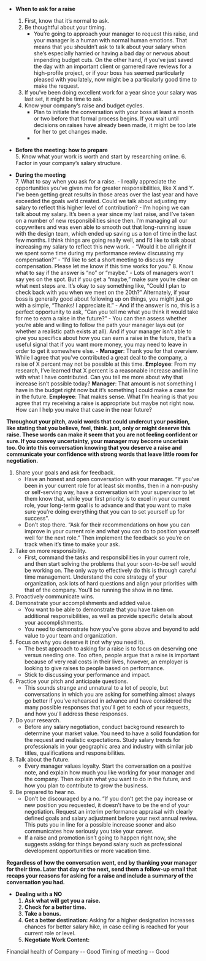 - **When to ask for a raise**
    1. First, know that it’s normal to ask.
    2. Be thoughtful about your timing.
        - You’re going to approach your manager to request this raise, and your manager is a human with normal human emotions. That means that you shouldn’t ask to talk about your salary when she’s especially harried or having a bad day or nervous about impending budget cuts. On the other hand, if you’ve just saved the day with an important client or garnered rave reviews for a high-profile project, or if your boss has seemed particularly pleased with you lately, now might be a particularly good time to make the request.
    3. If you’ve been doing excellent work for a year since your salary was last set, it might be time to ask.
    4. Know your company’s raise and budget cycles.
        - Plan to initiate the conversation with your boss at least a month or two before that formal process begins. If you wait until decisions on raises have already been made, it might be too late for her to get changes made.
        -     
- **Before the meeting: how to prepare**        
    5. Know what your work is worth and start by researching online.
    6. Factor in your company’s salary structure.
    
- **During the meeting**    
    7. What to say when you ask for a raise.
        - I really appreciate the opportunities you’ve given me for greater responsibilities, like X and Y. I’ve been getting great results in those areas over the last year and have exceeded the goals we’d created. Could we talk about adjusting my salary to reflect this higher level of contribution?
        - I’m hoping we can talk about my salary. It’s been a year since my last raise, and I’ve taken on a number of new responsibilities since then. I’m managing all our copywriters and was even able to smooth out that long-running issue with the design team, which ended up saving us a ton of time in the last few months. I think things are going really well, and I’d like to talk about increasing my salary to reflect this new work.
        - “Would it be all right if we spent some time during my performance review discussing my compensation?”
        - “I’d like to set a short meeting to discuss my compensation. Please let me know if this time works for you.”
    8. Know what to say if the answer is “no” or “maybe.”
        - Lots of managers won’t say yes on the spot. But if you get a “maybe,” make sure you’re clear on what next steps are. It’s okay to say something like, “Could I plan to check back with you when we meet on the 20th?” Alternately, if your boss is generally good about following up on things, you might just go with a simple, “Thanks! I appreciate it.”
        - And if the answer is no, this is a perfect opportunity to ask, “Can you tell me what you think it would take for me to earn a raise in the future?”
        - You can then assess whether you’re able and willing to follow the path your manager lays out (or whether a realistic path exists at all). And if your manager isn’t able to give you specifics about how you can earn a raise in the future, that’s a useful signal that if you want more money, you may need to leave in order to get it somewhere else.
        - **Manager**: Thank you for that overview. While I agree that you’ve contributed a great deal to the company, a raise of X percent may not be possible at this time.
          **Employee**: From my research, I’ve learned that X percent is a reasonable increase and in line with what I have contributed. Can you tell me more about why that increase isn’t possible today?
          **Manager**: That amount is not something I have in the budget right now but it’s something I could make a case for in the future.
          **Employee**: That makes sense. What I’m hearing is that you agree that my receiving a raise is appropriate but maybe not right now. How can I help you make that case in the near future?
               
**Throughout your pitch, avoid words that could undercut your position, like stating that you believe, feel, think. just, only or might deserve this raise. These words can make it seem that you are not feeling confident or sure. If you convey uncertainty, your manager may become uncertain too. Go into this conversation knowing that you deserve a raise and communicate your confidence with strong words that leave little room for negotiation.**


1. Share your goals and ask for feedback.
    - Have an honest and open conversation with your manager. “If you've been in your current role for at least six months, then in a non-pushy or self-serving way, have a conversation with your supervisor to let them know that, while your first priority is to excel in your current role, your long-term goal is to advance and that you want to make sure you're doing everything that you can to set yourself up for success".
    - Don’t stop there. “Ask for their recommendations on how you can improve in your current role and what you can do to position yourself well for the next role.” Then implement the feedback so you’re on track when it’s time to make your ask.
2. Take on more responsibility.
    - First, command the tasks and responsibilities in your current role, and then start solving the problems that your soon-to-be self would be working on. The only way to effectively do this is through careful time management. Understand the core strategy of your organization, ask lots of hard questions and align your priorities with that of the company. You'll be running the show in no time.
3. Proactively communicate wins.
4. Demonstrate your accomplishments and added value.
    - You want to be able to demonstrate that you have taken on additional responsibilities, as well as provide specific details about your accomplishments.
    - You need to demonstrate how you’ve gone above and beyond to add value to your team and organization.             
5. Focus on why you deserve it (not why you need it).
    - The best approach to asking for a raise is to focus on deserving one versus needing one. Too often, people argue that a raise is important because of very real costs in their lives, however, an employer is looking to give raises to people based on performance.
    - Stick to discussing your performance and impact.
6. Practice your pitch and anticipate questions.
    - This sounds strange and unnatural to a lot of people, but conversations in which you are asking for something almost always go better if you've rehearsed in advance and have considered the many possible responses that you'll get to each of your requests, and how you'll address these responses.
7. Do your research.
    - Before any salary negotiation, conduct background research to determine your market value. You need to have a solid foundation for the request and realistic expectations. Study salary trends for professionals in your geographic area and industry with similar job titles, qualifications and responsibilities.
8. Talk about the future.
    - Every manager values loyalty. Start the conversation on a positive note, and explain how much you like working for your manager and the company. Then explain what you want to do in the future, and how you plan to contribute to grow the business.
9. Be prepared to hear no.
    - Don’t be discouraged by a no. “If you don’t get the pay increase or new position you requested, it doesn’t have to be the end of your negotiation. Request an interim performance appraisal with clearly defined goals and salary adjustment before your next annual review. This puts you in line for a possible increase sooner and also communicates how seriously you take your career.
    - If a raise and promotion isn’t going to happen right now, she suggests asking for things beyond salary such as professional development opportunities or more vacation time.
         
**Regardless of how the conversation went, end by thanking your manager for their time. Later that day or the next, send them a follow-up email that recaps your reasons for asking for a raise and include a summary of the conversation you had.**
                
- **Dealing with a NO**
    1. **Ask what will get you a raise.**
    2. **Check for a better time.**
    3. **Take a bonus.**
    4. **Get a better destination:** Asking for a higher designation increases chances for better salary hike, in case ceiling is reached for your current role or level.  
    5. **Negotiate Work Content:**              
    
    
    
    
Financial health of Company -- Good
Timing of meeting -- Good 
   
        
        